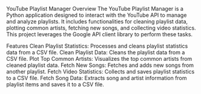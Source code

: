 YouTube Playlist Manager
Overview
The YouTube Playlist Manager is a Python application designed to interact with the YouTube API to manage and analyze playlists. It includes functionalities for cleaning playlist data, plotting common artists, fetching new songs, and collecting video statistics. This project leverages the Google API client library to perform these tasks.

Features
Clean Playlist Statistics: Processes and cleans playlist statistics data from a CSV file.
Clean Playlist Data: Cleans the playlist data from a CSV file.
Plot Top Common Artists: Visualizes the top common artists from cleaned playlist data.
Fetch New Songs: Fetches and adds new songs from another playlist.
Fetch Video Statistics: Collects and saves playlist statistics to a CSV file.
Fetch Song Data: Extracts song and artist information from playlist items and saves it to a CSV file.
